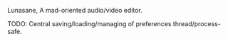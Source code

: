 Lunasane, A mad-oriented audio/video editor.

TODO: Central saving/loading/managing of preferences thread/process-safe.
